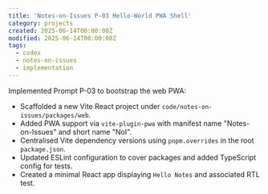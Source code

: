 ```yaml
---
title: 'Notes-on-Issues P-03 Hello-World PWA Shell'
category: projects
created: 2025-06-14T00:00:00Z
modified: 2025-06-14T00:00:00Z
tags:
  - codex
  - notes-on-issues
  - implementation
---
```


Implemented Prompt P-03 to bootstrap the web PWA:

- Scaffolded a new Vite React project under `code/notes-on-issues/packages/web`.
- Added PWA support via `vite-plugin-pwa` with manifest name "Notes-on-Issues" and short name "NoI".
- Centralised Vite dependency versions using `pnpm.overrides` in the root `package.json`.
- Updated ESLint configuration to cover packages and added TypeScript config for tests.
- Created a minimal React app displaying `Hello Notes` and associated RTL test.
